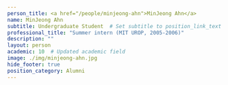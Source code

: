```yaml
---
person_title: <a href="/people/minjeong-ahn">MinJeong Ahn</a>
name: MinJeong Ahn
subtitle: Undergraduate Student  # Set subtitle to position_link_text
professional_title: "Summer intern (MIT UROP, 2005-2006)"
description: ""
layout: person
academic: 10  # Updated academic field
image: ./img/minjeong-ahn.jpg
hide_footer: true
position_category: Alumni
---
```

